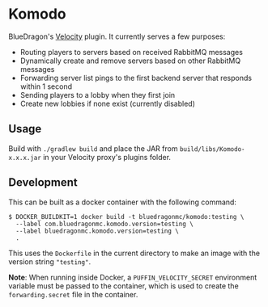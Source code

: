 # Komodo
BlueDragon's [Velocity](https://velocitypowered.com/) plugin. It currently serves a few purposes:
- Routing players to servers based on received RabbitMQ messages
- Dynamically create and remove servers based on other RabbitMQ messages
- Forwarding server list pings to the first backend server that responds within 1 second
- Sending players to a lobby when they first join
- Create new lobbies if none exist (currently disabled)

## Usage
Build with `./gradlew build` and place the JAR from `build/libs/Komodo-x.x.x.jar` in your Velocity proxy's plugins folder.

## Development
This can be built as a docker container with the following command:
```shell
$ DOCKER_BUILDKIT=1 docker build -t bluedragonmc/komodo:testing \
  --label com.bluedragonmc.komodo.version=testing \
  --label bluedragonmc.komodo.version=testing \
  .
```
This uses the `Dockerfile` in the current directory to make an image with the version string `"testing"`.

**Note**: When running inside Docker, a `PUFFIN_VELOCITY_SECRET` environment variable must be passed to the container, which is used to create the `forwarding.secret` file in the container.
